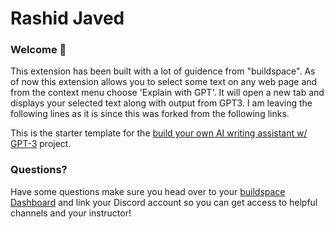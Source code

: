 # Rashid Javed
### Welcome 👋
This extension has been built with a lot of guidence from "buildspace". As of now this extension allows you to select some text on any web page and from the context menu choose 'Explain with GPT'. It will open a new tab and displays your selected text along with output from GPT3.
I am leaving the following lines as it is since this was forked from the following links.

This is the starter template for the [build your own AI writing assistant w/ GPT-3](https://buildspace.so/builds/ai-writer) project. 

### **Questions?**
Have some questions make sure you head over to your [buildspace Dashboard](https://buildspace.so/p/build-ai-writing-assistant-gpt3) and link your Discord account so you can get access to helpful channels and your instructor!
